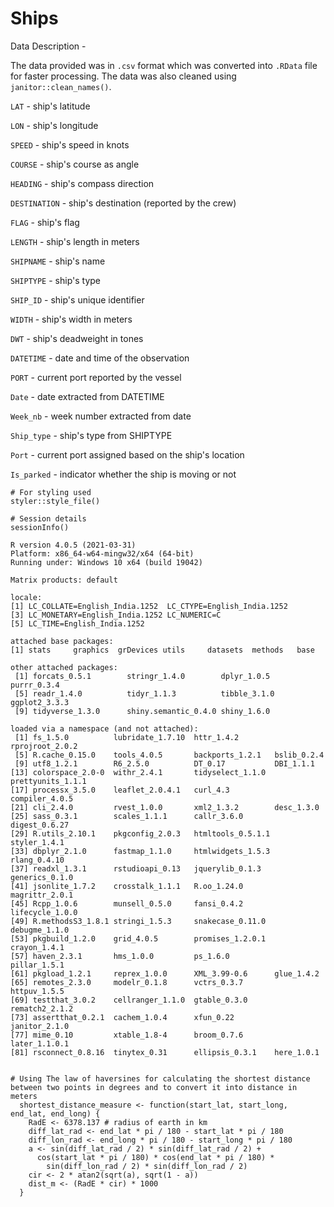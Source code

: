 # Ships

Data Description - 

The data provided was in `.csv` format which was converted into `.RData` file for faster processing. The data was also cleaned using `janitor::clean_names()`. 

`LAT` - ship's latitude

`LON` - ship's longitude

`SPEED` - ship's speed in knots

`COURSE` - ship's course as angle

`HEADING` - ship's compass direction

`DESTINATION` - ship's destination (reported by the crew)

`FLAG` - ship's flag

`LENGTH` - ship's length in meters

`SHIPNAME` - ship's name

`SHIPTYPE` - ship's type

`SHIP_ID` - ship's unique identifier

`WIDTH` - ship's width in meters

`DWT` - ship's deadweight in tones

`DATETIME` - date and time of the observation

`PORT` - current port reported by the vessel

`Date` - date extracted from DATETIME

`Week_nb` - week number extracted from date

`Ship_type` - ship's type from SHIPTYPE

`Port` - current port assigned based on the ship's location

`Is_parked` - indicator whether the ship is moving or not 


```{r}
# For styling used 
styler::style_file()

# Session details
sessionInfo()

R version 4.0.5 (2021-03-31)
Platform: x86_64-w64-mingw32/x64 (64-bit)
Running under: Windows 10 x64 (build 19042)

Matrix products: default

locale:
[1] LC_COLLATE=English_India.1252  LC_CTYPE=English_India.1252   
[3] LC_MONETARY=English_India.1252 LC_NUMERIC=C                  
[5] LC_TIME=English_India.1252    

attached base packages:
[1] stats     graphics  grDevices utils     datasets  methods   base     

other attached packages:
 [1] forcats_0.5.1        stringr_1.4.0        dplyr_1.0.5          purrr_0.3.4         
 [5] readr_1.4.0          tidyr_1.1.3          tibble_3.1.0         ggplot2_3.3.3       
 [9] tidyverse_1.3.0      shiny.semantic_0.4.0 shiny_1.6.0         

loaded via a namespace (and not attached):
 [1] fs_1.5.0          lubridate_1.7.10  httr_1.4.2        rprojroot_2.0.2  
 [5] R.cache_0.15.0    tools_4.0.5       backports_1.2.1   bslib_0.2.4      
 [9] utf8_1.2.1        R6_2.5.0          DT_0.17           DBI_1.1.1        
[13] colorspace_2.0-0  withr_2.4.1       tidyselect_1.1.0  prettyunits_1.1.1
[17] processx_3.5.0    leaflet_2.0.4.1   curl_4.3          compiler_4.0.5   
[21] cli_2.4.0         rvest_1.0.0       xml2_1.3.2        desc_1.3.0       
[25] sass_0.3.1        scales_1.1.1      callr_3.6.0       digest_0.6.27    
[29] R.utils_2.10.1    pkgconfig_2.0.3   htmltools_0.5.1.1 styler_1.4.1     
[33] dbplyr_2.1.0      fastmap_1.1.0     htmlwidgets_1.5.3 rlang_0.4.10     
[37] readxl_1.3.1      rstudioapi_0.13   jquerylib_0.1.3   generics_0.1.0   
[41] jsonlite_1.7.2    crosstalk_1.1.1   R.oo_1.24.0       magrittr_2.0.1   
[45] Rcpp_1.0.6        munsell_0.5.0     fansi_0.4.2       lifecycle_1.0.0  
[49] R.methodsS3_1.8.1 stringi_1.5.3     snakecase_0.11.0  debugme_1.1.0    
[53] pkgbuild_1.2.0    grid_4.0.5        promises_1.2.0.1  crayon_1.4.1     
[57] haven_2.3.1       hms_1.0.0         ps_1.6.0          pillar_1.5.1     
[61] pkgload_1.2.1     reprex_1.0.0      XML_3.99-0.6      glue_1.4.2       
[65] remotes_2.3.0     modelr_0.1.8      vctrs_0.3.7       httpuv_1.5.5     
[69] testthat_3.0.2    cellranger_1.1.0  gtable_0.3.0      rematch2_2.1.2   
[73] assertthat_0.2.1  cachem_1.0.4      xfun_0.22         janitor_2.1.0    
[77] mime_0.10         xtable_1.8-4      broom_0.7.6       later_1.1.0.1    
[81] rsconnect_0.8.16  tinytex_0.31      ellipsis_0.3.1    here_1.0.1  


# Using The law of haversines for calculating the shortest distance between two points in degrees and to convert it into distance in meters
  shortest_distance_measure <- function(start_lat, start_long, end_lat, end_long) {
    RadE <- 6378.137 # radius of earth in km
    diff_lat_rad <- end_lat * pi / 180 - start_lat * pi / 180 
    diff_lon_rad <- end_long * pi / 180 - start_long * pi / 180 
    a <- sin(diff_lat_rad / 2) * sin(diff_lat_rad / 2) +
      cos(start_lat * pi / 180) * cos(end_lat * pi / 180) *
        sin(diff_lon_rad / 2) * sin(diff_lon_rad / 2)
    cir <- 2 * atan2(sqrt(a), sqrt(1 - a))
    dist_m <- (RadE * cir) * 1000
  }
```
